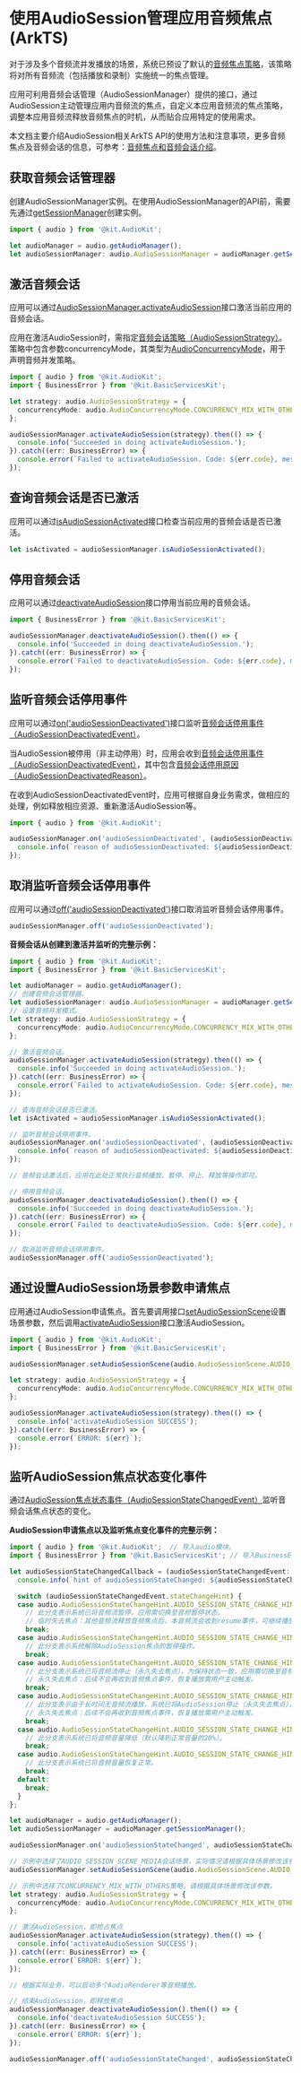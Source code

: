 # 使用AudioSession管理应用音频焦点(ArkTS)
<!--Kit: Audio Kit-->
<!--Subsystem: Multimedia-->
<!--Owner: @songshenke-->
<!--Designer: @caixuejiang; @hao-liangfei; @zhanganxiang-->
<!--Tester: @Filger-->
<!--Adviser: @w_Machine_cc-->

对于涉及多个音频流并发播放的场景，系统已预设了默认的[音频焦点策略](audio-playback-concurrency.md#音频焦点策略)，该策略将对所有音频流（包括播放和录制）实施统一的焦点管理。

应用可利用音频会话管理（AudioSessionManager）提供的接口，通过AudioSession主动管理应用内音频流的焦点，自定义本应用音频流的焦点策略，调整本应用音频流释放音频焦点的时机，从而贴合应用特定的使用需求。

本文档主要介绍AudioSession相关ArkTS API的使用方法和注意事项，更多音频焦点及音频会话的信息，可参考：[音频焦点和音频会话介绍](audio-playback-concurrency.md)。

## 获取音频会话管理器

创建AudioSessionManager实例。在使用AudioSessionManager的API前，需要先通过[getSessionManager](../../reference/apis-audio-kit/arkts-apis-audio-AudioManager.md#getsessionmanager12)创建实例。

  ```ts
  import { audio } from '@kit.AudioKit';

  let audioManager = audio.getAudioManager();
  let audioSessionManager: audio.AudioSessionManager = audioManager.getSessionManager();
  ```

## 激活音频会话

应用可以通过[AudioSessionManager.activateAudioSession](../../reference/apis-audio-kit/arkts-apis-audio-AudioSessionManager.md#activateaudiosession12)接口激活当前应用的音频会话。

应用在激活AudioSession时，需指定[音频会话策略（AudioSessionStrategy）](audio-playback-concurrency.md#音频会话策略audiosessionstrategy)。策略中包含参数concurrencyMode，其类型为[AudioConcurrencyMode](../../reference/apis-audio-kit/arkts-apis-audio-e.md#audioconcurrencymode12)，用于声明音频并发策略。

  ```ts
  import { audio } from '@kit.AudioKit';
  import { BusinessError } from '@kit.BasicServicesKit';
  
  let strategy: audio.AudioSessionStrategy = {
    concurrencyMode: audio.AudioConcurrencyMode.CONCURRENCY_MIX_WITH_OTHERS
  };
  
  audioSessionManager.activateAudioSession(strategy).then(() => {
    console.info('Succeeded in doing activateAudioSession.');
  }).catch((err: BusinessError) => {
    console.error(`Failed to activateAudioSession. Code: ${err.code}, message: ${err.message}`);
  });
  ```

## 查询音频会话是否已激活

应用可以通过[isAudioSessionActivated](../../reference/apis-audio-kit/arkts-apis-audio-AudioSessionManager.md#isaudiosessionactivated12)接口检查当前应用的音频会话是否已激活。

  ```ts
  let isActivated = audioSessionManager.isAudioSessionActivated();
  ```

## 停用音频会话

应用可以通过[deactivateAudioSession](../../reference/apis-audio-kit/arkts-apis-audio-AudioSessionManager.md#deactivateaudiosession12)接口停用当前应用的音频会话。

  ```ts
  import { BusinessError } from '@kit.BasicServicesKit';
  
  audioSessionManager.deactivateAudioSession().then(() => {
    console.info('Succeeded in doing deactivateAudioSession.');
  }).catch((err: BusinessError) => {
    console.error(`Failed to deactivateAudioSession. Code: ${err.code}, message: ${err.message}`);
  });
  ```

## 监听音频会话停用事件

应用可以通过[on('audioSessionDeactivated')](../../reference/apis-audio-kit/arkts-apis-audio-AudioSessionManager.md#onaudiosessiondeactivated12)接口监听[音频会话停用事件（AudioSessionDeactivatedEvent）](../../reference/apis-audio-kit/arkts-apis-audio-i.md#audiosessiondeactivatedevent12)。

当AudioSession被停用（非主动停用）时，应用会收到[音频会话停用事件（AudioSessionDeactivatedEvent）](../../reference/apis-audio-kit/arkts-apis-audio-i.md#audiosessiondeactivatedevent12)，其中包含[音频会话停用原因（AudioSessionDeactivatedReason）](../../reference/apis-audio-kit/arkts-apis-audio-e.md#audiosessiondeactivatedreason12)。

在收到AudioSessionDeactivatedEvent时，应用可根据自身业务需求，做相应的处理，例如释放相应资源、重新激活AudioSession等。

  ```ts
  import { audio } from '@kit.AudioKit';

  audioSessionManager.on('audioSessionDeactivated', (audioSessionDeactivatedEvent: audio.AudioSessionDeactivatedEvent) => {
    console.info(`reason of audioSessionDeactivated: ${audioSessionDeactivatedEvent.reason} `);
  });
  ```

## 取消监听音频会话停用事件

应用可以通过[off('audioSessionDeactivated')](../../reference/apis-audio-kit/arkts-apis-audio-AudioSessionManager.md#offaudiosessiondeactivated12)接口取消监听音频会话停用事件。

  ```ts
  audioSessionManager.off('audioSessionDeactivated');
  ```


**音频会话从创建到激活并监听的完整示例：**

  ```ts
  import { audio } from '@kit.AudioKit';
  import { BusinessError } from '@kit.BasicServicesKit';

  let audioManager = audio.getAudioManager();
  // 创建音频会话管理器。
  let audioSessionManager: audio.AudioSessionManager = audioManager.getSessionManager();
  // 设置音频并发模式。
  let strategy: audio.AudioSessionStrategy = {
    concurrencyMode: audio.AudioConcurrencyMode.CONCURRENCY_MIX_WITH_OTHERS
  };

  // 激活音频会话。
  audioSessionManager.activateAudioSession(strategy).then(() => {
    console.info('Succeeded in doing activateAudioSession.');
  }).catch((err: BusinessError) => {
    console.error(`Failed to activateAudioSession. Code: ${err.code}, message: ${err.message}`);
  });

  // 查询音频会话是否已激活。
  let isActivated = audioSessionManager.isAudioSessionActivated();

  // 监听音频会话停用事件。
  audioSessionManager.on('audioSessionDeactivated', (audioSessionDeactivatedEvent: audio.AudioSessionDeactivatedEvent) => {
    console.info(`reason of audioSessionDeactivated: ${audioSessionDeactivatedEvent.reason} `);
  });

  // 音频会话激活后，应用在此处正常执行音频播放、暂停、停止、释放等操作即可。 

  // 停用音频会话。
  audioSessionManager.deactivateAudioSession().then(() => {
    console.info('Succeeded in doing deactivateAudioSession.');
  }).catch((err: BusinessError) => {
    console.error(`Failed to deactivateAudioSession. Code: ${err.code}, message: ${err.message}`);
  });

  // 取消监听音频会话停用事件。
  audioSessionManager.off('audioSessionDeactivated');
  ```

## 通过设置AudioSession场景参数申请焦点
应用通过AudioSession申请焦点。首先要调用接口[setAudioSessionScene](../../reference/apis-audio-kit/arkts-apis-audio-AudioSessionManager.md#setaudiosessionscene20)设置场景参数，然后调用[activateAudioSession](../../reference/apis-audio-kit/arkts-apis-audio-AudioSessionManager.md#activateaudiosession12)接口激活AudioSession。
  ```ts
  import { audio } from '@kit.AudioKit';
  import { BusinessError } from '@kit.BasicServicesKit';

  audioSessionManager.setAudioSessionScene(audio.AudioSessionScene.AUDIO_SESSION_SCENE_MEDIA);

  let strategy: audio.AudioSessionStrategy = {
    concurrencyMode: audio.AudioConcurrencyMode.CONCURRENCY_MIX_WITH_OTHERS
  };

  audioSessionManager.activateAudioSession(strategy).then(() => {
    console.info('activateAudioSession SUCCESS');
  }).catch((err: BusinessError) => {
    console.error(`ERROR: ${err}`);
  });
  ```

## 监听AudioSession焦点状态变化事件
通过[AudioSession焦点状态事件（AudioSessionStateChangedEvent）](../../reference/apis-audio-kit/arkts-apis-audio-i.md#audiosessionstatechangedevent20)监听音频会话焦点状态的变化。

**AudioSession申请焦点以及监听焦点变化事件的完整示例：**

```ts
import { audio } from '@kit.AudioKit';  // 导入audio模块。
import { BusinessError } from '@kit.BasicServicesKit'; // 导入BusinessError。

let audioSessionStateChangedCallback = (audioSessionStateChangedEvent: audio.AudioSessionStateChangedEvent) => {
  console.info(`hint of audioSessionStateChanged: ${audioSessionStateChangedEvent.stateChangeHint} `);

  switch (audioSessionStateChangedEvent.stateChangeHint) {
  case audio.AudioSessionStateChangeHint.AUDIO_SESSION_STATE_CHANGE_HINT_PAUSE:
    // 此分支表示系统已将音频流暂停，应用需切换至音频暂停状态。
    // 临时失去焦点：其他音频流释放音频焦点后，本音频流会收到resume事件，可继续播放。
    break;
  case audio.AudioSessionStateChangeHint.AUDIO_SESSION_STATE_CHANGE_HINT_RESUME:
    // 此分支表示系统解除AudioSession焦点的暂停操作。
    break;
  case audio.AudioSessionStateChangeHint.AUDIO_SESSION_STATE_CHANGE_HINT_STOP:
    // 此分支表示系统已将音频流停止（永久失去焦点），为保持状态一致，应用需切换至音频暂停状态。
    // 永久失去焦点：后续不会再收到音频焦点事件，恢复播放需用户主动触发。
    break;
  case audio.AudioSessionStateChangeHint.AUDIO_SESSION_STATE_CHANGE_HINT_TIME_OUT_STOP:
    // 此分支表示由于长时间无音频流播放，系统已将AudioSession停止（永久失去焦点），应用需切换至音频暂停状态。
    // 永久失去焦点：后续不会再收到音频焦点事件，恢复播放需用户主动触发。
    break;
  case audio.AudioSessionStateChangeHint.AUDIO_SESSION_STATE_CHANGE_HINT_DUCK:
    // 此分支表示系统已将音频音量降低（默认降到正常音量的20%）。
    break;
  case audio.AudioSessionStateChangeHint.AUDIO_SESSION_STATE_CHANGE_HINT_UNDUCK:
    // 此分支表示系统已将音频音量恢复正常。
    break;
  default:
    break;
  }
};

let audioManager = audio.getAudioManager();
let audioSessionManager = audioManager.getSessionManager();

audioSessionManager.on('audioSessionStateChanged', audioSessionStateChangedCallback);

// 示例中选择了AUDIO_SESSION_SCENE_MEDIA会话场景，实际情况请根据具体场景修改该参数。
audioSessionManager.setAudioSessionScene(audio.AudioSessionScene.AUDIO_SESSION_SCENE_MEDIA);

// 示例中选择了CONCURRENCY_MIX_WITH_OTHERS策略，请根据具体场景修改该参数。
let strategy: audio.AudioSessionStrategy = {
  concurrencyMode: audio.AudioConcurrencyMode.CONCURRENCY_MIX_WITH_OTHERS
};

// 激活AudioSession，即抢占焦点
audioSessionManager.activateAudioSession(strategy).then(() => {
  console.info('activateAudioSession SUCCESS');
}).catch((err: BusinessError) => {
  console.error(`ERROR: ${err}`);
});

// 根据实际业务，可以启动多个AudioRenderer等音频播放。

// 结束AudioSession，即释放焦点
audioSessionManager.deactivateAudioSession().then(() => {
  console.info('deactivateAudioSession SUCCESS');
}).catch((err: BusinessError) => {
  console.error(`ERROR: ${err}`);
});

audioSessionManager.off('audioSessionStateChanged', audioSessionStateChangedCallback);

```
